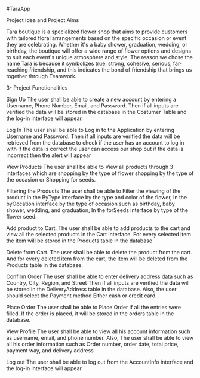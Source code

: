 #TaraApp

Project Idea and Project Aims

Tara boutique is a specialized flower shop that aims to provide customers with tailored floral arrangements based on the specific occasion or event they are celebrating. 
Whether it's a baby shower, graduation, wedding, or birthday, the boutique will offer a wide range of flower options and designs to suit each event's unique atmosphere and style.
The reason we chose the name Tara is because it symbolizes true, strong, cohesive, serious, far-reaching friendship, and this indicates the bond of friendship that brings us together through Teamwork.


3- Project Functionalities

Sign Up
The user shall be able to create a new account by entering a Username, Phone Number, Email, and Password.
Then if all inputs are verified the data will be stored in the database in the Costumer Table and the log-in interface will appear.

Log In
The user shall be able to Log in to the Application by entering Username and Password. 
Then if all inputs are verified the data will be retrieved from the database to check if the user has an account to log in with 
If the data is correct the user can access our shop but if the data is incorrect then the alert will appear

View Products
The user shall be able to View all products through 3 interfaces which are shopping by the type of flower shopping by the type of the occasion or Shopping for seeds. 

Filtering the Products
The user shall be able to Filter the viewing of the product in the ByType interface by the type and color of the flower,
In the byOccation interface by the type of occasion such as birthday, baby shower, wedding, and graduation,
In the forSeeds interface by type of the flower seed.

Add product to Cart. 
The user shall be able to add products to the cart and view all the selected products in the Cart interface. 
For every selected item the item will be stored in the Products table in the database

Delete from Cart.
The user shall be able to delete the product from the cart.
And for every deleted item from the cart, the item will be deleted from the Products table in the database. 

Confirm Order
The user shall be able to enter delivery address data such as Country, City, Region, and Street
Then if all inputs are verified the data will be stored in the DeliveryAddress table in the database.
Also, the user should select the Payment method Either cash or credit card.

Place Order 
The user shall be able to Place Order if all the entries were filled. 
If the order is placed, it will be stored in the orders table in the database.

View Profile
The user shall be able to view all his account information such as username, email, and phone number.
Also, The user shall be able to view all his order information such as Order number, order date, total price, payment way, and delivery address

Log out
The user shall be able to log out from the AccountInfo interface and the log-in interface will appear.
